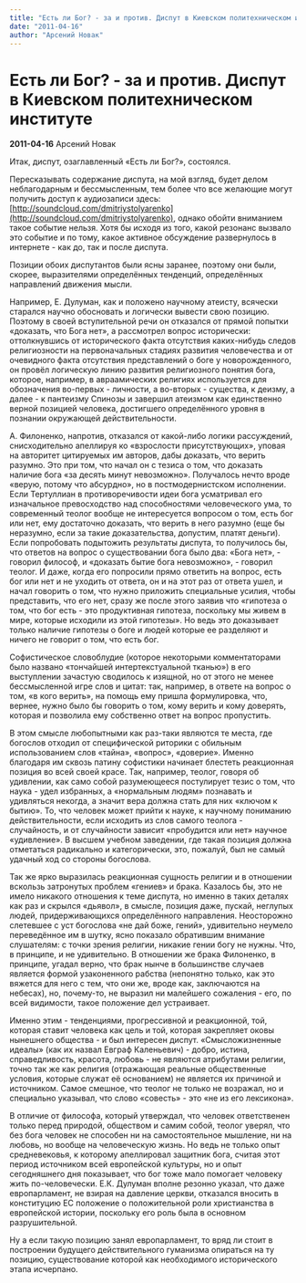 ```yaml
---
title: "Есть ли Бог? - за и против. Диспут в Киевском политехническом институте"
date: "2011-04-16"
author: "Арсений Новак"
---
```


# Есть ли Бог? - за и против. Диспут в Киевском политехническом институте

**2011-04-16** Арсений Новак

Итак, диспут, озаглавленный «Есть ли Бог?», состоялся.

Пересказывать содержание диспута, на мой взгляд, будет делом неблагодарным и бессмысленным, тем более что все желающие могут получить доступ к аудиозаписи здесь: [http://soundcloud.com/dmitriystolyarenko](http://soundcloud.com/dmitriystolyarenko)­, однако обойти вниманием такое событие нельзя. Хотя бы исходя из того, какой резонанс вызвало это событие и по тому, какое активное обсуждение развернулось в интернете - как до, так и после диспута.

Позиции обоих диспутантов были ясны заранее, поэтому они были, скорее, выразителями определённых тенденций, определённых направлений движения мысли.

Например, Е. Дулуман, как и положено научному атеисту, всячески старался научно обосновать и логически вывести свою позицию. Поэтому в своей вступительной речи он отказался от прямой попытки «доказать, что Бога нет», а рассмотрел вопрос исторически: оттолкнувшись от исторического факта отсутствия каких-нибудь следов религиозности на первоначальных стадиях развития человечества и от очевидного факта отсутствия представлений о боге у новорожденного, он провёл логическую линию развития религиозного понятия бога, которое, например, в авраамических религиях используется для обозначения во-первых - личности, а во-вторых - существа, к деизму, а далее - к пантеизму Спинозы и завершил атеизмом как единственно верной позицией человека, достигшего определённого уровня в познании окружающей действительности.

А. Филоненко, напротив, отказался от какой-либо логики рассуждений, снисходительно апеллируя ко «взрослости присутствующих», уповая на авторитет цитируемых им авторов, дабы доказать, что верить разумно. Это при том, что начал он с тезиса о том, что доказать наличие бога «за десять минут невозможно». Получалось нечто вроде «верую, потому что абсурдно», но в постмодернистском исполнении. Если Тертуллиан в противоречивости идеи бога усматривал его изначальное превосходство над способностями человеческого ума, то современный теолог вообще не интересуется вопросом о том, есть бог или нет, ему достаточно доказать, что верить в него разумно (еще бы неразумно, если за такие доказательства, допустим, платят деньги). Если попробовать подытожить результаты диспута, то получилось бы, что ответов на вопрос о существовании бога было два: «Бога нет», - говорил философ, и «доказать бытие бога невозможно», - говорил теолог. И даже, когда его попросили прямо ответить на вопрос, есть бог или нет и не уходить от ответа, он и на этот раз от ответа ушел, и начал говорить о том, что нужно приложить специальные усилия, чтобы представить, что его нет, сразу же после этого заявив что «гипотеза о том, что бог есть - это продуктивная гипотеза, поскольку мы живем в мире, которые исходили из этой гипотезы». Но ведь это доказывает только наличие гипотезы о боге и людей которые ее разделяют и ничего не говорит о том, что есть бог.

Софистическое словоблудие (которое некоторыми комментаторами было названо «тончайшей интертекстуальной тканью») в его выступлении зачастую сводилось к изящной, но от этого не менее бессмысленной игре слов и цитат: так, например, в ответе на вопрос о том, «в кого верить», на помощь ему пришла формулировка, что, вернее, нужно было бы говорить о том, кому верить и кому доверять, которая и позволила ему собственно ответ на вопрос пропустить.

В этом смысле любопытными как раз-таки являются те места, где богослов отходил от специфической риторики с обильным использованием слов «тайна», «вопрос», «доверие». Именно благодаря им сквозь патину софистики начинает блестеть реакционная позиция во всей своей красе. Так, например, теолог, говоря об удивлении, как само собой разумеющееся постулирует тезис о том, что наука - удел избранных, а «нормальным людям» познавать и удивляться некогда, а значит вера должна стать для них «ключом к бытию». То, что человек может прийти к науке, к научному пониманию действительности, если исходить из слов самого теолога - случайность, и от случайности зависит «пробудится или нет» научное «удивление». В высшем учебном заведении, где такая позиция должна отметаться радикально и категорически, это, пожалуй, был не самый удачный ход со стороны богослова.

Так же ярко выразилась реакционная сущность религии и в отношении вскользь затронутых проблем «гениев» и брака. Казалось бы, это не имело никакого отношения к теме диспута, но именно в таких деталях как раз и скрылся «дьявол», в смысле, позиция даже, пускай, неглупых людей, придерживающихся определённого направления. Неосторожно слетевшее с уст богослова «не дай боже, гений», удивительно неумело переведённое им в шутку, ясно показало обратившим внимание слушателям: с точки зрения религии, никакие гении богу не нужны. Что, в принципе, и не удивительно. В отношении же брака Филоненко, в принципе, угадал верно, что брак нынче в большинстве случаев является формой узаконенного рабства (непонятно только, как это вяжется для него с тем, что они же, вроде как, заключаются на небесах), но, почему-то, не выразил ни малейшего сожаления - его, по всей видимости, такое положение дел устраивает.

Именно этим - тенденциями, прогрессивной и реакционной, той, которая ставит человека как цель и той, которая закрепляет оковы нынешнего общества - и был интересен диспут. «Смысложизненные идеалы» (как их назвал Евграф Каленьевич) - добро, истина, справедливость, красота, любовь - не являются атрибутами религии, точно так же как религия (отражающая реальные общественные условия, которые служат её основанием) не является их причиной и источником. Самое смешное, что теолог не только не возражал, но и специально указывал, что слово «совесть» - это «не из его лексикона».

В отличие от философа, который утверждал, что человек ответственен только перед природой, обществом и самим собой, теолог уверял, что без бога человек не способен ни на самостоятельное мышление, ни на любовь, но вообще на человеческую жизнь. Но ведь не только опыт средневековья, к которому апеллировал защитник бога, считая этот период источником всей европейской культуры, но и опыт сегодняшнего дня показывает, что бог тоже мало помогает человеку жить по-человечески. Е.К. Дулуман вполне резонно указал, что даже европарламент, не взирая на давление церкви, отказался вносить в конституцию ЕС положение о положительной роли христианства в европейской истории, поскольку его роль была в основном разрушительной.

Ну а если такую позицию занял европарламент, то вряд ли стоит в построении будущего действительного гуманизма опираться на ту позицию, существование которой как необходимого исторического этапа исчерпано.